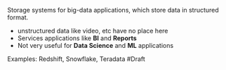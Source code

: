 Storage systems for big-data applications, which store data in structured format.


- unstructured data like video, etc have no place here
- Services applications like **BI** and **Reports**
- Not very useful for **Data Science** and **ML** applications


Examples: Redshift, Snowflake, Teradata
#Draft 